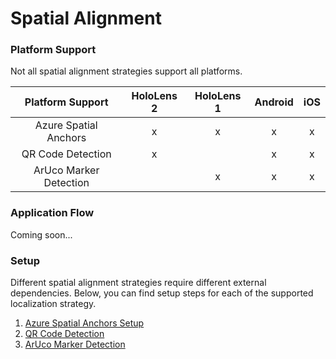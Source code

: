 # Spatial Alignment

### Platform Support
Not all spatial alignment strategies support all platforms.

| Platform  Support      | HoloLens 2 | HoloLens 1 | Android | iOS |
|:----------------------:|:----------:|:----------:|:-------:|:---:|
| Azure Spatial Anchors  | x          | x          | x       | x   |
| QR Code Detection      | x          |            | x       | x   |
| ArUco Marker Detection |            | x          | x       | x   |

### Application Flow
Coming soon...

### Setup
Different spatial alignment strategies require different external dependencies. Below, you can find setup steps for each of the supported localization strategy.

1. [Azure Spatial Anchors Setup](SpectatorView.Setup.ASA.md)
2. [QR Code Detection](SpectatorView.Setup.QRCode.md)
3. [ArUco Marker Detection](SpectatorView.Setup.ArUco.md)
